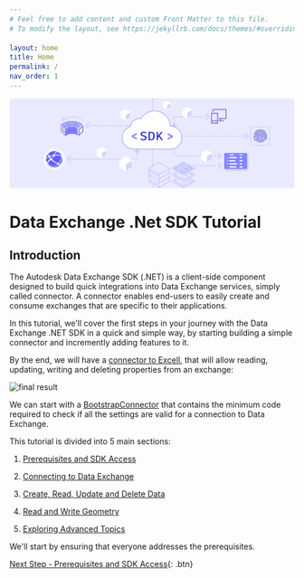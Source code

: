 ```yaml
---
# Feel free to add content and custom Front Matter to this file.
# To modify the layout, see https://jekyllrb.com/docs/themes/#overriding-theme-defaults

layout: home
title: Home
permalink: /
nav_order: 1
---
```

![](./assets/images/sdk_logo.png)

# Data Exchange .Net SDK Tutorial

## Introduction

The Autodesk Data Exchange SDK (.NET) is a client-side component designed to build quick integrations into Data Exchange services, simply called connector.
A connector enables end-users to easily create and consume exchanges that are specific to their applications.

In this tutorial, we'll cover the first steps in your journey with the Data Exchange .NET SDK in a quick and simple way, by starting building a simple connector and incremently adding features to it. 

By the end, we will have a [connector to Excell](https://github.com/autodesk-platform-services/BootstrapDXConnector), that will allow reading, updating, writing and deleting properties from an exchange:

![final result](./assets/images/result.gif)

We can start with a [BootstrapConnector](https://github.com/autodesk-platform-services/BootstrapDXConnector/tree/start) that contains the minimum code required to check if all the settings are valid for a connection to Data Exchange.


This tutorial is divided into 5 main sections:

1. [Prerequisites and SDK Access](./prerequisites/home/)

2. [Connecting to Data Exchange](./connection/home/)

3. [Create, Read, Update and Delete Data](./crud_data/home/)

4. [Read and Write Geometry](./wr_geometry/home/)

5. [Exploring Advanced Topics](./advanced/home/)

We'll start by ensuring that everyone addresses the prerequisites.

[Next Step - Prerequisites and SDK Access](./prerequisites/home/){: .btn}
